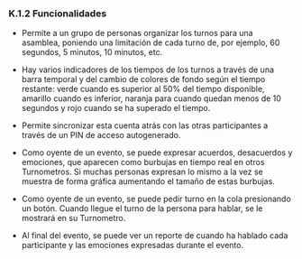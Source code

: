 ### K.1.2 Funcionalidades 

* Permite a un grupo de personas organizar los turnos para una asamblea, poniendo una limitación de cada turno de, por ejemplo, 60 segundos, 5 minutos, 10 minutos, etc.

* Hay varios indicadores de los tiempos de los turnos a través de una barra temporal y del cambio de colores de fondo según el tiempo restante: verde cuando es superior al 50% del tiempo disponible, amarillo cuando es inferior, naranja para cuando quedan menos de 10 segundos y rojo cuando se ha superado el tiempo. 

* Permite sincronizar esta cuenta atrás con las otras participantes a través de un PIN de acceso autogenerado.   

* Como oyente de un evento, se puede expresar acuerdos, desacuerdos y emociones, que aparecen como burbujas en tiempo real en otros Turnometros. Si muchas personas expresan lo mismo a la vez se muestra de forma gráfica aumentando el tamaño de estas burbujas. 

* Como oyente de un evento, se puede pedir turno en la cola presionando un botón. Cuando llegue el turno de la persona para hablar, se le mostrará en su Turnometro. 

* Al final del evento, se puede ver un reporte de cuando ha hablado cada participante y las emociones expresadas durante el evento. 


